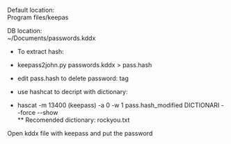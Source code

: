 Default location:  
Program files/keepas

DB location:  
~/Documents/passwords.kddx

* To extract hash:  
* keepass2john.py passwords.kddx > pass.hash

* edit pass.hash to delete password: tag

* use hashcat to decript with dictionary:  
* hascat -m 13400 (keepass) -a 0 -w 1 pass.hash_modified DICTIONARI --force --show  
** Recomended dictionary: rockyou.txt

Open kddx file with keepass and put the password